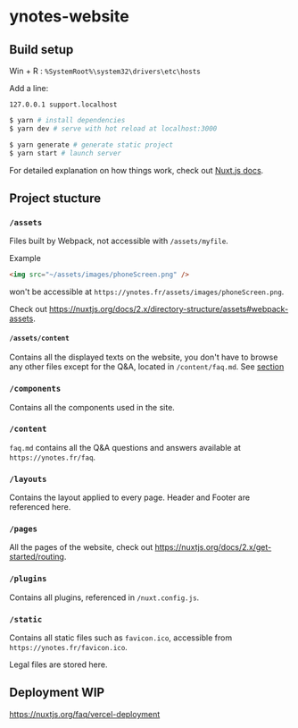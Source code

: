# ynotes-website

## Build setup

Win + R : `%SystemRoot%\system32\drivers\etc\hosts`

Add a line:
```
127.0.0.1 support.localhost
```

```bash
$ yarn # install dependencies
$ yarn dev # serve with hot reload at localhost:3000

$ yarn generate # generate static project
$ yarn start # launch server
```

For detailed explanation on how things work, check out [Nuxt.js docs](https://nuxtjs.org).

## Project stucture

### `/assets`

Files built by Webpack, not accessible with `/assets/myfile`.

Example

```html
<img src="~/assets/images/phoneScreen.png" />
```

won't be accessible at `https://ynotes.fr/assets/images/phoneScreen.png`.

Check out https://nuxtjs.org/docs/2.x/directory-structure/assets#webpack-assets.

#### `/assets/content`

Contains all the displayed texts on the website, you don't have to browse any other files except for the Q&A, located in `/content/faq.md`. See [section](#content)

### `/components`

Contains all the components used in the site.

### `/content`

`faq.md` contains all the Q&A questions and answers available at `https://ynotes.fr/faq`.

### `/layouts`

Contains the layout applied to every page. Header and Footer are referenced here.

### `/pages`

All the pages of the website, check out https://nuxtjs.org/docs/2.x/get-started/routing.

### `/plugins`

Contains all plugins, referenced in `/nuxt.config.js`.

### `/static`

Contains all static files such as `favicon.ico`, accessible from `https://ynotes.fr/favicon.ico`.

Legal files are stored here.

## Deployment WIP

https://nuxtjs.org/faq/vercel-deployment
